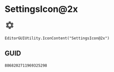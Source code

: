 # SettingsIcon@2x
![](/img/SettingsIcon@2x.png)

``` CSharp
EditorGUIUtility.IconContent("SettingsIcon@2x")
```
## GUID
```
8868202711969325298
```
